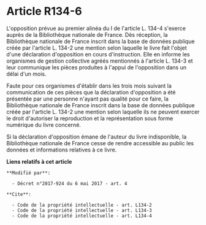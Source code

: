 # Article R134-6

L'opposition prévue au premier alinéa du I de l'article L. 134-4 s'exerce auprès de la Bibliothèque nationale de France. Dès
réception, la Bibliothèque nationale de France inscrit dans la base de données publique créée par l'article L. 134-2 une
mention selon laquelle le livre fait l'objet d'une déclaration d'opposition en cours d'instruction. Elle en informe les
organismes de gestion collective agréés mentionnés à l'article L. 134-3 et leur communique les pièces produites à l'appui de
l'opposition dans un délai d'un mois.

Faute pour ces organismes d'établir dans les trois mois suivant la communication de ces pièces que la déclaration
d'opposition a été présentée par une personne n'ayant pas qualité pour ce faire, la Bibliothèque nationale de France inscrit
dans la base de données publique créée par l'article L. 134-2 une mention selon laquelle ils ne peuvent exercer le droit
d'autoriser la reproduction et la représentation sous forme numérique du livre concerné.

Si la déclaration d'opposition émane de l'auteur du livre indisponible, la Bibliothèque nationale de France cesse de rendre
accessible au public les données et informations relatives à ce livre.

**Liens relatifs à cet article**

	**Modifié par**:

	  - Décret n°2017-924 du 6 mai 2017 - art. 4

	**Cite**:

	  - Code de la propriété intellectuelle - art. L134-2
	  - Code de la propriété intellectuelle - art. L134-3
	  - Code de la propriété intellectuelle - art. L134-4
